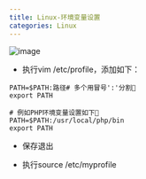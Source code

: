 ```yaml
---
title: Linux-环境变量设置
categories: Linux
---
```


![image](https://upload-images.jianshu.io/upload_images/15325592-7d419af058f0d2be.jpg?imageMogr2/auto-orient/strip%7CimageView2/2/w/1240)
<!-- more -->

- 执行vim /etc/profile，添加如下：
```
PATH=$PATH:路径# 多个用冒号':'分割
export PATH

# 例如PHP环境变量设置如下
PATH=$PATH:/usr/local/php/bin
export PATH
```
- 保存退出

- 执行source /etc/myprofile

